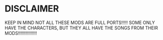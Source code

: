 # DISCLAIMER

KEEP IN MIND NOT ALL THESE MODS ARE FULL PORTS!!!!!
SOME ONLY HAVE THE CHARACTERS, BUT THEY ALL HAVE THE SONGS FROM THEIR MODS!!!!!!!!!!!!!!!